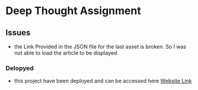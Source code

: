 # Deep Thought Assignment

## Issues
* the Link Provided in the JSON file for the last asset is broken. So I was not able to load the article to be displayed.

### Delopyed
* this project have been deployed and can be accessed here
[Website Link](https://manohar-penta.github.io/DTAssignment/)
